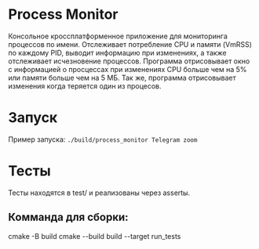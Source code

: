 # Process Monitor

Консольное кроссплатформенное приложение для мониторинга процессов по имени. Отслеживает потребление CPU и памяти (VmRSS) по каждому PID, выводит информацию при изменениях, а также отслеживает исчезновение процессов.
Программа отрисовывает окно с информацией о просцессах при изменениях CPU больше чем на 5% или памяти больше чем на 5 МБ. Так же, программа отрисовывает изменения когда теряется один из процесов.

# Запуск
Пример запуска:
``./build/process_monitor Telegram zoom`` 
# Тесты

Тесты находятся в test/ и реализованы через assertы.

## Комманда для сборки:
cmake -B build
cmake --build build --target run_tests
